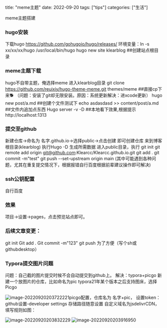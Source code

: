 title: "meme主题"
date: 2022-09-20
tags: ["tips"]
categories: ["生活"]

meme主题搭建

### hugo安装

下载hugo https://github.com/gohugoio/hugo/releases/
环境变量：ln -s xx/xx/xx/hugo /usr/local/bin/hugo
hugo new site klearblog	##创建站点根目录

### meme主题下载

hugo不自带主题，俺选择meme
进入klearblog目录	git clone https://github.com/reuixiy/hugo-theme-meme.git themes/meme	##直接cp下来:dog2:	（问题：安装了git却无限安装。原因：系统更新解决：进xcode更新）
hugo new post/a.md	##创建个文件测试下
echo asdasdasd >> content/post/a.md   ##文件内追加点东西
Hugo server -v -D 	 	##本地看下效果,根据提示http://localhost:1313

### 提交至github

新建仓库->命名为 名字.github.io->选择public->点击创建 即可创建仓库
来到博客根目录(klearblog) 执行Hugo -D 生成所需数据
进入public目录，执行
git init 
git remote add origin git@github.com:Klearcc/Klearcc.github.io.git
git add .
git commit -m"test"
git push --set-upstream origin main
(其中可能遇到各种问题，尤其在重复提交情况下，根据报错自行百度根据前辈建议操作即可解决)

### ssh公钥配置

自行百度

### 效果

项目->设置->pages，点击预览站点即可。

### 后续文章变更：

git init
Git add .
Git commit -m"123"
git push
为了方便（写个sh或githubdesktop）

### Typora提交图片问题

问题：自己截的图片提交时候不会自动提交到github上。
解决：typora+picgo
新建一个放图片的仓库，比如命名为pic
typora21年某个版本之后支持图床，选择Picgo

![image-20220920203722221](https://cdn.jsdelivr.net/gh/klearcc/pic/imgs202209202037266.png)picgo配置，仓库名为 名字+pic，
设置token：github设置-developer settings
存储路径随意设置
自定义域名为jsdelivrCDN，填写规则如图：

![image-20220920203832229](https://cdn.jsdelivr.net/gh/klearcc/pic/imgs202209202038248.png)
![image-20220920203916950](https://cdn.jsdelivr.net/gh/klearcc/pic/imgs202209202039972.png)

